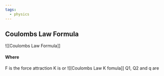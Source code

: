 ```yaml
---
tags:
  - physics
---
```

## Coulombs Law Formula

![[Coulombs Law Formula]]
#### Where
F is the force attraction 
K is 
or 
![[Coulombs Law K fomula]]
Q1, Q2 and q are 

